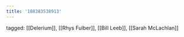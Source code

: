 ```yaml
---
title: '188383538913'
---
```

tagged: [[Delerium]], [[Rhys Fulber]], [[Bill Leeb]], [[Sarah McLachlan]]
<iframe frameborder="0" height="1" id="ga_target" scrolling="no" style="background-color:transparent; overflow:hidden; position:absolute; top:0; left:0; z-index:9999;" width="1"></iframe>